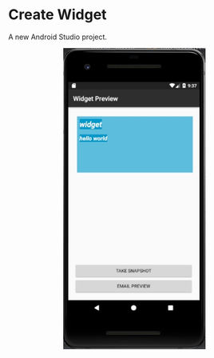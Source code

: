 # Create Widget

A new Android Studio project.

<p align="center">
<img src="https://github.com/KurniAndi/Create-Widget-/blob/master/image.jpg"/>
</p>